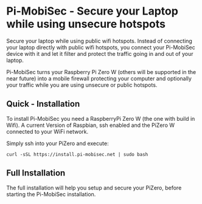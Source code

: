 # Pi-MobiSec - Secure your Laptop while using unsecure hotspots

Secure your laptop while using public wifi hotspots.  Instead of connecting your laptop directly with public wifi hotspots, you connect your Pi-MobiSec device with it and let it filter and protect the traffic going in and out of your laptop.

Pi-MobiSec turns your Raspberry Pi Zero W (others will be supported in the near future) into a mobile firewall protecting your computer and optionally your traffic while you are using unsecure or public hotspots.

## Quick  - Installation

To install Pi-MobiSec you need a RaspberryPi Zero W (the one with build in Wifi).  A current Version of Raspbian, ssh enabled and the PiZero W connected to your WiFi network.

Simply ssh into your PiZero and execute:

```
curl -sSL https://install.pi-mobisec.net | sudo bash
```

## Full Installation

The full installation will help you setup and secure your PiZero, before starting the Pi-MobiSec installation.
